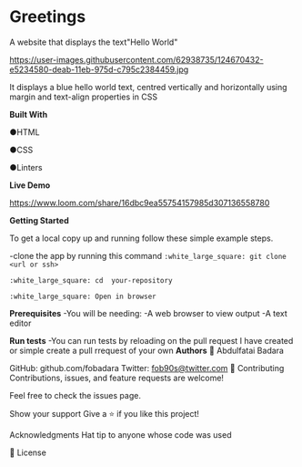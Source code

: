 # Greetings
A website that displays the text"Hello World"

https://user-images.githubusercontent.com/62938735/124670432-e5234580-deab-11eb-975d-c795c2384459.jpg

It displays a blue hello world text, centred vertically and horizontally using margin and text-align properties in CSS 

**Built With**

●HTML

●CSS

●Linters

**Live Demo**

https://www.loom.com/share/16dbc9ea55754157985d307136558780

**Getting Started**

To get a local copy up and running follow these simple example steps.

-clone the app by running this command 
```:white_large_square: git clone  <url or ssh>```

```:white_large_square: cd  your-repository```

```:white_large_square: Open in browser```


**Prerequisites**
-You will be needing:
-A web browser to view output
-A text editor

**Run tests**
-You can run tests by reloading on the pull request I have created or simple create a pull rrequest of your own 
**Authors**
👤 Abdulfatai Badara

GitHub: github.com/fobadara
Twitter: fob90s@twitter.com
🤝 Contributing
Contributions, issues, and feature requests are welcome!

Feel free to check the issues page.

Show your support
Give a ⭐️ if you like this project!

Acknowledgments
Hat tip to anyone whose code was used

📝 License

